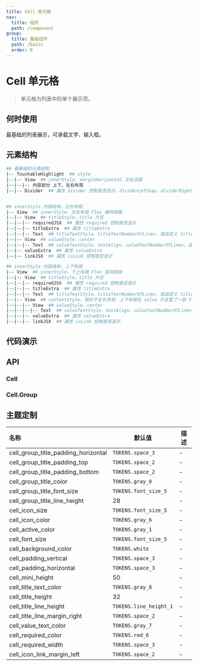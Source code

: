 ```yaml
---
title: Cell 单元格
nav:
  title: 组件
  path: /component
group:
  title: 基础组件
  path: /basic
  order: 0
---
```


# Cell 单元格

> 单元格为列表中的单个展示项。

## 何时使用

最基础的列表展示，可承载文字、输入框。

## 元素结构

```bash
## 最基础的元素结构
|-- TouchableHighlight  ## style
|--|-- View  ## innerStyle, marginHorizontal 左右边距
|--|--|-- 内容部分 上下、左右布局
|--|-- Divider  ## 属性 divider 控制是否显示，dividerLeftGap、dividerRightGap


## innerStyle 内部结构，左右布局
|-- View  ## innerStyle，左右布局 Flex 横向排版
|--|-- View  ## titleStyle，title 片区
|--|--|-- requiredJSX  ## 属性 required 控制是否显示
|--|--|-- titleExtra  ## 属性 titleExtra
|--|--|-- Text  ## titleTextStyle、titleTextNumberOfLines，或自定义 title
|--|-- View  ## valueStyle、center
|--|--|-- Text  ## valueTextStyle、textAlign、valueTextNumberOfLines，或自定义 value
|--|-- valueExtra  ## 属性 valueExtra
|--|-- linkJSX  ## 属性 isLink 控制是否显示

## innerStyle 内部结构，上下布局
|-- View  ## innerStyle，下上布局 Flex 竖向排版
|--|-- View  ## titleStyle，title 片区
|--|--|-- requiredJSX  ## 属性 required 控制是否显示
|--|--|-- titleExtra  ## 属性 titleExtra
|--|--|-- Text  ## titleTextStyle、titleTextNumberOfLines，或自定义 title
|--|-- View  ## contentStyle，相对于左右布局，上下布局在 value 片区套了一层 View
|--|--|-- View  ## valueStyle、center
|--|--|--|-- Text  ## valueTextStyle、textAlign、valueTextNumberOfLines，或自定义 value
|--|--|-- valueExtra  ## 属性 valueExtra
|--|--|-- linkJSX  ## 属性 isLink 控制是否显示
```

## 代码演示

<code src="./__fixtures__/base.tsx"></code>

<code src="./__fixtures__/layout.tsx"></code>

<code src="./__fixtures__/extra.tsx"></code>

<code src="./__fixtures__/group.tsx"></code>

## API

### Cell

<API hideTitle src="./cell.tsx"></API>

### Cell.Group

<API hideTitle src="./cell-group.tsx"></API>

## 主题定制

| 名称                                | 默认值                 | 描述 |
| :---------------------------------- | ---------------------- | ---- |
| cell_group_title_padding_horizontal | `TOKENS.space_3`       | -    |
| cell_group_title_padding_top        | `TOKENS.space_2`       | -    |
| cell_group_title_padding_bottom     | `TOKENS.space_2`       | -    |
| cell_group_title_color              | `TOKENS.gray_8`        | -    |
| cell_group_title_font_size          | `TOKENS.font_size_5`   | -    |
| cell_group_title_line_height        | 28                     | -    |
| cell_icon_size                      | `TOKENS.font_size_5`   | -    |
| cell_icon_color                     | `TOKENS.gray_6`        | -    |
| cell_active_color                   | `TOKENS.gray_1`        | -    |
| cell_font_size                      | `TOKENS.font_size_5`   | -    |
| cell_background_color               | `TOKENS.white`         | -    |
| cell_padding_vertical               | `TOKENS.space_3`       | -    |
| cell_padding_horizontal             | `TOKENS.space_3`       | -    |
| cell_mini_height                    | 50                     | -    |
| cell_title_text_color               | `TOKENS.gray_8`        | -    |
| cell_title_height                   | 32                     | -    |
| cell_title_line_height              | `TOKENS.line_height_1` | -    |
| cell_title_line_margin_right        | `TOKENS.space_2`       | -    |
| cell_value_text_color               | `TOKENS.gray_7`        | -    |
| cell_required_color                 | `TOKENS.red_6`         | -    |
| cell_required_width                 | `TOKENS.space_3`       | -    |
| cell_icon_link_margin_left          | `TOKENS.space_2`       | -    |
